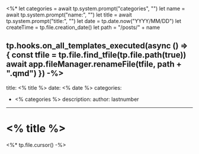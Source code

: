 <%*
let categories = await tp.system.prompt("categories", "")
let name = await tp.system.prompt("name:", "")
let title = await tp.system.prompt("title:", "")
let date = tp.date.now("YYYY/MM/DD")
let createTime = tp.file.creation_date()
let path = "/posts/" + name

tp.hooks.on_all_templates_executed(async () => {
	const tfile = tp.file.find_tfile(tp.file.path(true))
	await app.fileManager.renameFile(tfile, path + ".qmd")
})
-%>
---
title: <% title %>
date: <% date %>
categories: 
  - <% categories %>
description: 
author: lastnumber

---
# <% title %>

<%* 
tp.file.cursor() 
-%>